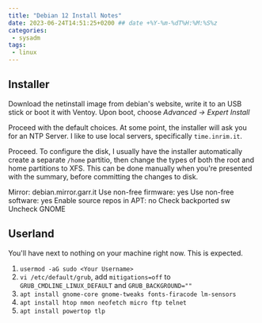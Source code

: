 ```yaml
---
title: "Debian 12 Install Notes" 
date: 2023-06-24T14:51:25+0200 ## date +%Y-%m-%dT%H:%M:%S%z
categories:
 - sysadm
tags:
 - linux
---
```




## Installer

Download the netinstall image from debian's website, write it to an USB stick or boot it with Ventoy. Upon boot, choose _Advanced -> Expert Install_

Proceed with the default choices. At some point, the installer will ask you for an NTP Server. I like to use local servers, specifically `time.inrim.it`.

Proceed. To configure the disk, I usually have the installer automatically create a separate `/home` partitio, then change the types of both the root and home partitions to XFS. This can be done manually when you're presented with the summary, before committing the changes to disk.



Mirror: debian.mirror.garr.it
Use non-free firmware: yes
Use non-free software: yes
Enable source repos in APT: no
Check backported sw
Uncheck GNOME

## Userland

You'll have next to nothing on your machine right now. This is expected.

1. `usermod -aG sudo <Your Username>`
1. `vi /etc/default/grub`, add  `mitigations=off` to `GRUB_CMDLINE_LINUX_DEFAULT` and `GRUB_BACKGROUND=""`
1. `apt install gnome-core gnome-tweaks fonts-firacode lm-sensors`
1. `apt install htop nmon neofetch micro ftp telnet`
1. `apt install powertop tlp` 




[^strongarm]: Initially, support was limited to DEC/Intel StrongARM CPUs.

[^dreamcast]: CE also ran on the SEGA Dreamcast, and several games relied on it instead of running directly on the hardware. 
